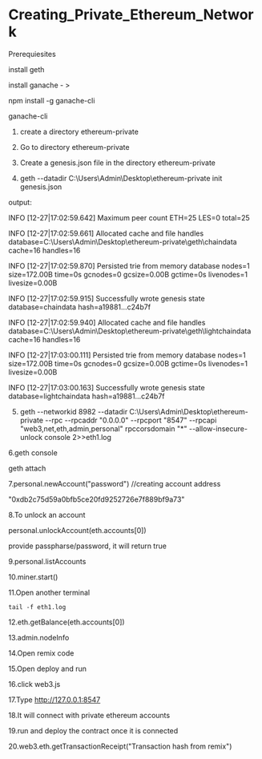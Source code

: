# Creating_Private_Ethereum_Network

Prerequiesites

install geth

install ganache - >    

npm install -g ganache-cli

ganache-cli

1. create a directory ethereum-private

2. Go to directory ethereum-private

3. Create a genesis.json file in the directory ethereum-private

4. geth --datadir C:\Users\Admin\Desktop\ethereum-private init genesis.json

output:

INFO [12-27|17:02:59.642] Maximum peer count                       ETH=25 LES=0 total=25

INFO [12-27|17:02:59.661] Allocated cache and file handles         database=C:\\Users\\Admin\\Desktop\\ethereum-private\\geth\\chaindata cache=16 handles=16

INFO [12-27|17:02:59.870] Persisted trie from memory database      nodes=1 size=172.00B time=0s gcnodes=0 gcsize=0.00B gctime=0s livenodes=1 livesize=0.00B

INFO [12-27|17:02:59.915] Successfully wrote genesis state         database=chaindata                                                    hash=a19881…c24b7f

INFO [12-27|17:02:59.940] Allocated cache and file handles         database=C:\\Users\\Admin\\Desktop\\ethereum-private\\geth\\lightchaindata cache=16 handles=16

INFO [12-27|17:03:00.111] Persisted trie from memory database      nodes=1 size=172.00B time=0s gcnodes=0 gcsize=0.00B gctime=0s livenodes=1 livesize=0.00B

INFO [12-27|17:03:00.163] Successfully wrote genesis state         database=lightchaindata                                                    hash=a19881…c24b7f


5. geth --networkid 8982 --datadir C:\Users\Admin\Desktop\ethereum-private --rpc --rpcaddr "0.0.0.0" --rpcport "8547" --rpcapi "web3,net,eth,admin,personal" rpccorsdomain "*" --allow-insecure-unlock console 2>>eth1.log

6.geth console

  geth attach
  
7.personal.newAccount("password")		//creating account address

"0xdb2c75d59a0bfb5ce20fd9252726e7f889bf9a73"

8.To unlock an account

personal.unlockAccount(eth.accounts[0])

provide passpharse/password, it will return true

9.personal.listAccounts

10.miner.start()

11.Open another terminal 

	tail -f eth1.log
  
12.eth.getBalance(eth.accounts[0])

13.admin.nodeInfo

14.Open remix code

15.Open deploy and run

16.click web3.js

17.Type http://127.0.0.1:8547

18.It will connect with private ethereum accounts

19.run and deploy the contract once it is connected

20.web3.eth.getTransactionReceipt("Transaction hash from remix")
  
  

